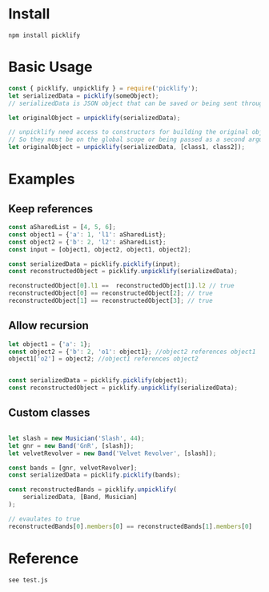 Install
=======
    npm install picklify

Basic Usage
=======

```javascript
const { picklify, unpicklify } = require('picklify');
let serializedData = picklify(someObject);
// serializedData is JSON object that can be saved or being sent through the network

let originalObject = unpicklify(serializedData);

// unpicklify need access to constructors for building the original objects.
// So they must be on the global scope or being passed as a second argument to // unpicklify
let originalObject = unpicklify(serializedData, [class1, class2]);
```

Examples
=======

Keep references
--------------

```javascript
const aSharedList = [4, 5, 6];
const object1 = {'a': 1, 'l1': aSharedList};
const object2 = {'b': 2, 'l2': aSharedList};
const input = [object1, object2, object1, object2];

const serializedData = picklify.picklify(input);
const reconstructedObject = picklify.unpicklify(serializedData);

reconstructedObject[0].l1 ==  reconstructedObject[1].l2 // true
reconstructedObject[0] == reconstructedObject[2]; // true
reconstructedObject[1] == reconstructedObject[3]; // true
```

Allow recursion
---------------

```javascript
let object1 = {'a': 1};
const object2 = {'b': 2, 'o1': object1}; //object2 references object1
object1['o2'] = object2; //object1 references object2


const serializedData = picklify.picklify(object1);
const reconstructedObject = picklify.unpicklify(serializedData);
```

Custom classes
--------------

```javascript

let slash = new Musician('Slash', 44);
let gnr = new Band('GnR', [slash]);
let velvetRevolver = new Band('Velvet Revolver', [slash]);

const bands = [gnr, velvetRevolver];
const serializedData = picklify.picklify(bands);

const reconstructedBands = picklify.unpicklify(
    serializedData, [Band, Musician]
);

// evaulates to true
reconstructedBands[0].members[0] == reconstructedBands[1].members[0]
```

Reference
=======
    see test.js